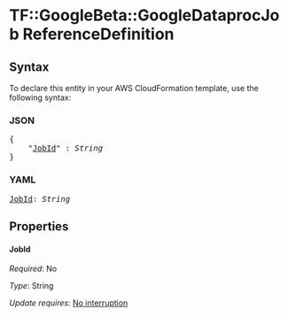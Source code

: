 # TF::GoogleBeta::GoogleDataprocJob ReferenceDefinition

## Syntax

To declare this entity in your AWS CloudFormation template, use the following syntax:

### JSON

<pre>
{
    "<a href="#jobid" title="JobId">JobId</a>" : <i>String</i>
}
</pre>

### YAML

<pre>
<a href="#jobid" title="JobId">JobId</a>: <i>String</i>
</pre>

## Properties

#### JobId

_Required_: No

_Type_: String

_Update requires_: [No interruption](https://docs.aws.amazon.com/AWSCloudFormation/latest/UserGuide/using-cfn-updating-stacks-update-behaviors.html#update-no-interrupt)


